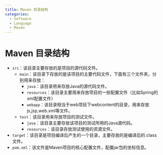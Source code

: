 ```yaml
---
title: Maven 目录结构
categories:
  - Software
  - Language
  - Maven
---
```

# Maven 目录结构

- `src`：该目录主要存放的是项目的源代码文件。
    - `main`：该目录下存放的是该项目的主要代码文件，下面有三个文件夹，分别用来存放：
        - `java`：该目录用来存放Java的源代码文件。
        - `resources`：该目录主要用来存放项目的一些配置文件（比如Spring的xml配置文件）
        - `webapp`：该目录相当于web项目下webcontent的目录，用来存放js,jsp,web.xml等文件。
    - `test`：该目录用来存放项目的测试文件。
        - `java`：该目录主要存放该项目的测试所用的Java源代码。
        - `resources`：该目录存放测试使用的资源文件。
- `target`：该目录是项目编译后产生的一个目录，主要存放的是编译后的.class文件。
- `pom.xml`：该文件是Maven项目的核心配置文件，配置jar包的坐标信息。
